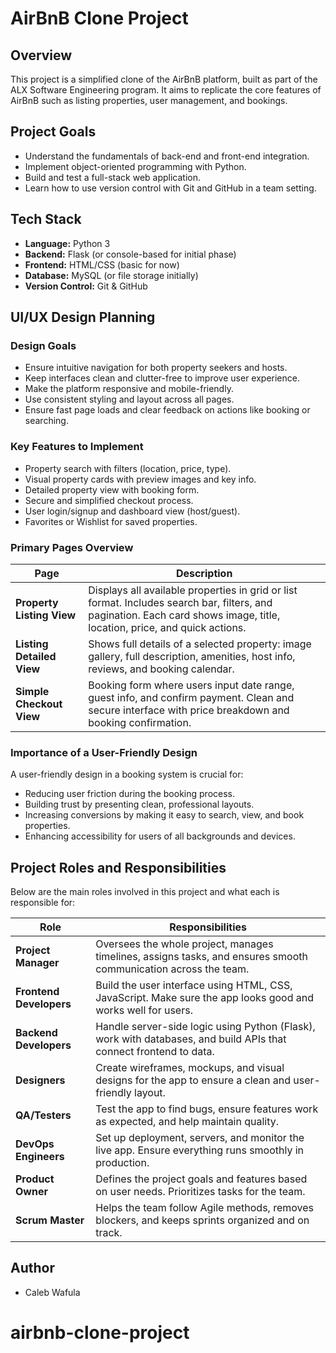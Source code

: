 # AirBnB Clone Project

## Overview
This project is a simplified clone of the AirBnB platform, built as part of the ALX Software Engineering program. It aims to replicate the core features of AirBnB such as listing properties, user management, and bookings.

## Project Goals
- Understand the fundamentals of back-end and front-end integration.
- Implement object-oriented programming with Python.
- Build and test a full-stack web application.
- Learn how to use version control with Git and GitHub in a team setting.

## Tech Stack
- **Language:** Python 3
- **Backend:** Flask (or console-based for initial phase)
- **Frontend:** HTML/CSS (basic for now)
- **Database:** MySQL (or file storage initially)
- **Version Control:** Git & GitHub

## UI/UX Design Planning

### Design Goals
- Ensure intuitive navigation for both property seekers and hosts.
- Keep interfaces clean and clutter-free to improve user experience.
- Make the platform responsive and mobile-friendly.
- Use consistent styling and layout across all pages.
- Ensure fast page loads and clear feedback on actions like booking or searching.

### Key Features to Implement
- Property search with filters (location, price, type).
- Visual property cards with preview images and key info.
- Detailed property view with booking form.
- Secure and simplified checkout process.
- User login/signup and dashboard view (host/guest).
- Favorites or Wishlist for saved properties.

### Primary Pages Overview

| Page                   | Description                                                                 |
|------------------------|-----------------------------------------------------------------------------|
| **Property Listing View** | Displays all available properties in grid or list format. Includes search bar, filters, and pagination. Each card shows image, title, location, price, and quick actions. |
| **Listing Detailed View** | Shows full details of a selected property: image gallery, full description, amenities, host info, reviews, and booking calendar. |
| **Simple Checkout View**  | Booking form where users input date range, guest info, and confirm payment. Clean and secure interface with price breakdown and booking confirmation. |

### Importance of a User-Friendly Design
A user-friendly design in a booking system is crucial for:
- Reducing user friction during the booking process.
- Building trust by presenting clean, professional layouts.
- Increasing conversions by making it easy to search, view, and book properties.
- Enhancing accessibility for users of all backgrounds and devices.


## Project Roles and Responsibilities

Below are the main roles involved in this project and what each is responsible for:

| Role                | Responsibilities |
|---------------------|------------------|
| **Project Manager** | Oversees the whole project, manages timelines, assigns tasks, and ensures smooth communication across the team. |
| **Frontend Developers** | Build the user interface using HTML, CSS, JavaScript. Make sure the app looks good and works well for users. |
| **Backend Developers** | Handle server-side logic using Python (Flask), work with databases, and build APIs that connect frontend to data. |
| **Designers** | Create wireframes, mockups, and visual designs for the app to ensure a clean and user-friendly layout. |
| **QA/Testers** | Test the app to find bugs, ensure features work as expected, and help maintain quality. |
| **DevOps Engineers** | Set up deployment, servers, and monitor the live app. Ensure everything runs smoothly in production. |
| **Product Owner** | Defines the project goals and features based on user needs. Prioritizes tasks for the team. |
| **Scrum Master** | Helps the team follow Agile methods, removes blockers, and keeps sprints organized and on track. |



## Author
- Caleb Wafula
# airbnb-clone-project